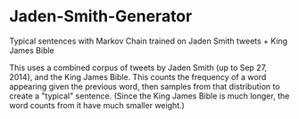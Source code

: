 Jaden-Smith-Generator
=====================

Typical sentences with Markov Chain trained on Jaden Smith tweets + King James Bible

This uses a combined corpus of tweets by Jaden Smith (up to Sep 27, 2014), and the King James Bible.
This counts the frequency of a word appearing given the previous word, then samples from that distribution to create a "typical" sentence.
(Since the King James Bible is much longer, the word counts from it have much smaller weight.)
